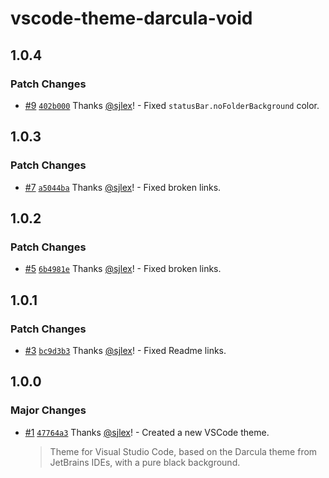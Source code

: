 # vscode-theme-darcula-void

## 1.0.4

### Patch Changes

- [#9](https://github.com/sjlex/vscode-theme-darcula-void/pull/9) [`402b000`](https://github.com/sjlex/vscode-theme-darcula-void/commit/402b000259b8a85d2a39871a4f9702b004bff7e9) Thanks [@sjlex](https://github.com/sjlex)! - Fixed `statusBar.noFolderBackground` color.

## 1.0.3

### Patch Changes

- [#7](https://github.com/sjlex/vscode-theme-darcula-void/pull/7) [`a5044ba`](https://github.com/sjlex/vscode-theme-darcula-void/commit/a5044ba257a3e193954538e31f044c54319e2245) Thanks [@sjlex](https://github.com/sjlex)! - Fixed broken links.

## 1.0.2

### Patch Changes

- [#5](https://github.com/sjlex/vscode-theme-darcula-void/pull/5) [`6b4981e`](https://github.com/sjlex/vscode-theme-darcula-void/commit/6b4981ea1b34e409d19ed32850f2a25b7ea6c3f4) Thanks [@sjlex](https://github.com/sjlex)! - Fixed broken links.

## 1.0.1

### Patch Changes

- [#3](https://github.com/sjlex/vscode-theme-darcula-void/pull/3) [`bc9d3b3`](https://github.com/sjlex/vscode-theme-darcula-void/commit/bc9d3b3710ec01b143a95f3186982b211b16bda8) Thanks [@sjlex](https://github.com/sjlex)! - Fixed Readme links.

## 1.0.0

### Major Changes

- [#1](https://github.com/sjlex/vscode-theme-darcula-void/pull/1) [`47764a3`](https://github.com/sjlex/vscode-theme-darcula-void/commit/47764a32a60cf9d444b2a65d0300b988d06da227) Thanks [@sjlex](https://github.com/sjlex)! - Created a new VSCode theme.

  > Theme for Visual Studio Code, based on the Darcula theme from JetBrains IDEs, with a pure black background.
